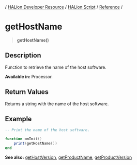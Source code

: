 / [HALion Developer Resource](../..//HALion-Developer-Resource.md) / [HALion Script](./HALion-Script.md) / [Reference](./Reference.md) /

# getHostName

>**getHostName()**

## Description

Function to retrieve the name of the host software.

**Available in:** Processor.

## Return Values

Returns a string with the name of the host software.

## Example

```lua
-- Print the name of the host software.

function onInit()
    print(getHostName())
end
```

**See also:** [getHostVersion](./getHostVersion.md), [getProductName](./getProductName.md), [getProductVersion](./getProductVersion.md)
